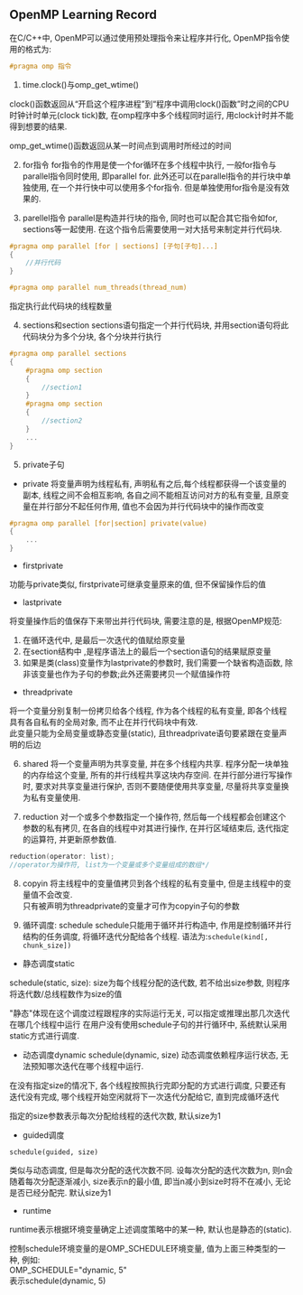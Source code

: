 ## OpenMP Learning Record
在C/C++中, OpenMP可以通过使用预处理指令来让程序并行化, OpenMP指令使用的格式为:
```c
#pragma omp 指令
```

1. time.clock()与omp_get_wtime()

clock()函数返回从“开启这个程序进程”到“程序中调用clock()函数”时之间的CPU时钟计时单元(clock
tick)数, 在omp程序中多个线程同时运行, 用clock计时并不能得到想要的结果.

omp_get_wtime()函数返回从某一时间点到调用时所经过的时间

2. for指令
for指令的作用是使一个for循环在多个线程中执行, 一般for指令与parallel指令同时使用, 即parallel for. 此外还可以在parallel指令的并行块中单独使用, 在一个并行快中可以使用多个for指令. 但是单独使用for指令是没有效果的.

3. parellel指令
parallel是构造并行块的指令, 同时也可以配合其它指令如for, sections等一起使用. 在这个指令后需要使用一对大括号来制定并行代码块.
```c
#pragma omp parallel [for | sections] [子句[子句]...]
{
    //并行代码
}
```

```c
#pragma omp parallel num_threads(thread_num)
```
指定执行此代码块的线程数量

4. sections和section
sections语句指定一个并行代码块, 并用section语句将此代码块分为多个分块, 各个分块并行执行
```c
#pragma omp parallel sections
{
    #pragma omp section
    {
        //section1
    }
    #pragma omp section
    {
        //section2
    }
    ...
}
```

5. private子句

* private
将变量声明为线程私有, 声明私有之后,每个线程都获得一个该变量的副本, 线程之间不会相互影响, 各自之间不能相互访问对方的私有变量, 且原变量在并行部分不起任何作用, 值也不会因为并行代码块中的操作而改变

```c
#pragma omp parallel [for|section] private(value)
{
    ...
}
```
* firstprivate

功能与private类似, firstprivate可继承变量原来的值, 但不保留操作后的值

* lastprivate

将变量操作后的值保存下来带出并行代码块, 需要注意的是, 根据OpenMP规范:  
1. 在循环迭代中, 是最后一次迭代的值赋给原变量
2. 在section结构中 ,是程序语法上的最后一个section语句的结果赋原变量
3. 如果是类(class)变量作为lastprivate的参数时, 我们需要一个缺省构造函数, 除非该变量也作为子句的参数;此外还需要拷贝一个赋值操作符

* threadprivate

将一个变量分别复制一份拷贝给各个线程, 作为各个线程的私有变量, 即各个线程具有各自私有的全局对象, 而不止在并行代码块中有效.  
此变量只能为全局变量或静态变量(static), 且threadprivate语句要紧跟在变量声明的后边

6. shared
将一个变量声明为共享变量, 并在多个线程内共享. 程序分配一块单独的内存给这个变量, 所有的并行线程共享这块内存空间. 在并行部分进行写操作时, 要求对共享变量进行保护, 否则不要随便使用共享变量, 尽量将共享变量换为私有变量使用.

7. reduction
对一个或多个参数指定一个操作符, 然后每一个线程都会创建这个参数的私有拷贝, 在各自的线程中对其进行操作, 在并行区域结束后, 迭代指定的运算符, 并更新原参数值.
```c
reduction(operator: list);
//operator为操作符, list为一个变量或多个变量组成的数组*/
```

8. copyin
将主线程中的变量值拷贝到各个线程的私有变量中, 但是主线程中的变量值不会改变.  
只有被声明为threadprivate的变量才可作为copyin子句的参数

9. 循环调度: schedule
schedule只能用于循环并行构造中, 作用是控制循环并行结构的任务调度, 将循环迭代分配给各个线程. 
语法为:``schedule(kind[, chunk_size])``
* 静态调度static

schedule(static, size): size为每个线程分配的迭代数, 若不给出size参数, 则程序将迭代数/总线程数作为size的值

"静态"体现在这个调度过程跟程序的实际运行无关, 可以指定或推理出那几次迭代在哪几个线程中运行
在用户没有使用schedule子句的并行循环中, 系统默认采用static方式进行调度. 

* 动态调度dynamic
schedule(dynamic, size)
动态调度依赖程序运行状态, 无法预知哪次迭代在哪个线程中运行. 

在没有指定size的情况下, 各个线程按照执行完即分配的方式进行调度, 只要还有迭代没有完成, 哪个线程开始空闲就将下一次迭代分配给它, 直到完成循环迭代

指定的size参数表示每次分配给线程的迭代次数, 默认size为1

* guided调度
```
schedule(guided, size)
```
类似与动态调度, 但是每次分配的迭代次数不同. 设每次分配的迭代次数为n, 则n会随着每次分配逐渐减小, size表示n的最小值, 即当n减小到size时将不在减小, 无论是否已经分配完. 默认size为1

* runtime

runtime表示根据环境变量确定上述调度策略中的某一种, 默认也是静态的(static). 

控制schedule环境变量的是OMP_SCHEDULE环境变量, 值为上面三种类型的一种, 例如:  
OMP_SCHEDULE="dynamic, 5"  
表示schedule(dynamic, 5)